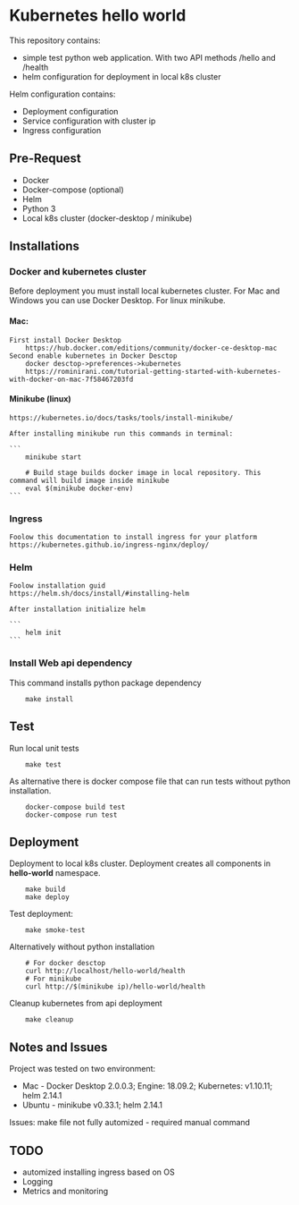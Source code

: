 # Kubernetes hello world

This repository contains:
* simple test python web application. With two API methods /hello and /health
* helm configuration for deployment in local k8s cluster

Helm configuration contains:
* Deployment configuration
* Service configuration with cluster ip
* Ingress configuration

## Pre-Request 

* Docker
* Docker-compose (optional)
* Helm
* Python 3
* Local k8s cluster (docker-desktop / minikube)

## Installations

### Docker and kubernetes cluster

Before deployment you must install local kubernetes cluster. For Mac and Windows you can use Docker Desktop. For linux minikube. 

#### Mac:
    First install Docker Desktop 
        https://hub.docker.com/editions/community/docker-ce-desktop-mac
    Second enable kubernetes in Docker Desctop
        docker desctop->preferences->kubernetes
        https://rominirani.com/tutorial-getting-started-with-kubernetes-with-docker-on-mac-7f58467203fd
    
#### Minikube (linux)
    https://kubernetes.io/docs/tasks/tools/install-minikube/
    
    After installing minikube run this commands in terminal:
    
    ```
        minikube start
        
        # Build stage builds docker image in local repository. This command will build image inside minikube
        eval $(minikube docker-env)
    ```
    
### Ingress
    
    Foolow this documentation to install ingress for your platform
    https://kubernetes.github.io/ingress-nginx/deploy/
    
### Helm

    Foolow installation guid
    https://helm.sh/docs/install/#installing-helm
    
    After installation initialize helm
    
    ```
        helm init
    ```
    
### Install Web api dependency

This command installs python package dependency
```
    make install 
```

## Test

Run local unit tests
```
    make test
```

As alternative there is docker compose file that can run tests without python installation.

```
    docker-compose build test
    docker-compose run test
```

    
## Deployment

Deployment to local k8s cluster. Deployment creates all components in **hello-world** namespace.

```
    make build
    make deploy
```

Test deployment:
```
    make smoke-test
```

Alternatively without python installation
```
    # For docker desctop
    curl http://localhost/hello-world/health
    # For minikube
    curl http://$(minikube ip)/hello-world/health
```

Cleanup kubernetes from api deployment
```
    make cleanup
```

## Notes and Issues

Project was tested on two environment: 
* Mac - Docker Desktop 2.0.0.3; Engine: 18.09.2; Kubernetes: v1.10.11; helm 2.14.1
* Ubuntu - minikube v0.33.1; helm 2.14.1

Issues: 
    make file not fully automized - required manual command
    
## TODO

* automized installing ingress based on OS
* Logging
* Metrics and monitoring